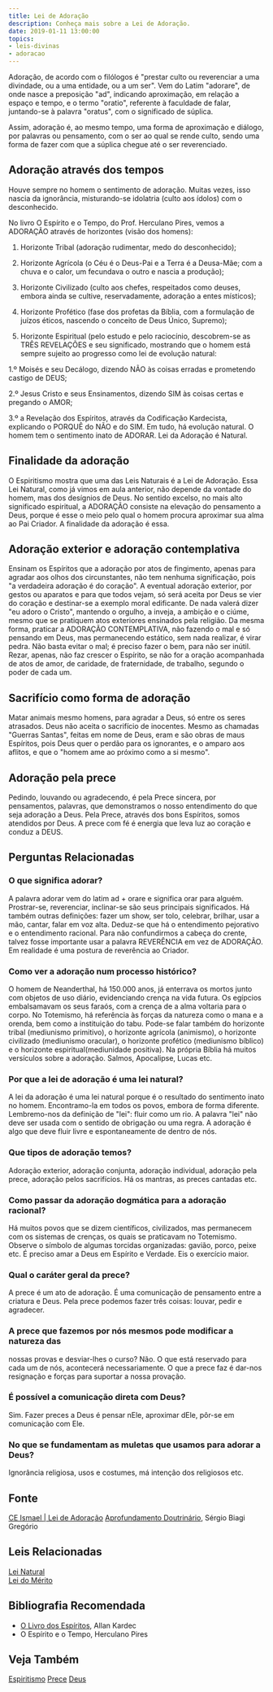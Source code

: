 ```yaml
---
title: Lei de Adoração
description: Conheça mais sobre a Lei de Adoração.
date: 2019-01-11 13:00:00
topics: 
- leis-divinas
- adoracao
---
```


Adoração, de acordo com o filólogos é "prestar culto ou reverenciar a uma
divindade, ou a uma entidade, ou a um ser". Vem do Latim "adorare", de onde
nasce a preposição "ad", indicando aproximação, em relação a espaço e tempo, e o
termo "oratio", referente à faculdade de falar, juntando-se à palavra "oratus",
com o significado de súplica. 

Assim, adoração é, ao mesmo tempo, uma forma de aproximação e diálogo, por
palavras ou pensamento, com o ser ao qual se rende culto, sendo uma forma de
fazer com que a súplica chegue até o ser reverenciado.

## Adoração através dos tempos
Houve sempre no homem o sentimento de adoração. Muitas vezes, isso nascia da
ignorância, misturando-se idolatria (culto aos ídolos) com o desconhecido. 

No livro O Espírito e o Tempo, do Prof. Herculano Pires, vemos a ADORAÇÃO
através de horizontes (visão dos homens): 

1) Horizonte Tribal (adoração rudimentar, medo do desconhecido); 

2) Horizonte Agrícola (o Céu é o Deus-Pai e a Terra é a Deusa-Mãe; com a chuva e
o calor, um fecundava o outro e nascia a produção); 

3) Horizonte Civilizado
(culto aos chefes, respeitados como deuses, embora ainda se cultive,
reservadamente, adoração a entes místicos); 

4) Horizonte Profético (fase dos profetas da Bíblia, com a formulação de juízos
éticos, nascendo o conceito de Deus Único, Supremo); 

5) Horizonte Espiritual (pelo estudo e pelo raciocínio, descobrem-se as TRÊS
REVELAÇÕES e seu significado, mostrando que o homem está sempre sujeito ao
progresso como lei de evolução natural: 

1.º Moisés e seu Decálogo, dizendo NÃO às coisas erradas e prometendo castigo de
DEUS; 

2.º Jesus Cristo e seus Ensinamentos, dizendo SIM às coisas certas e
pregando o AMOR; 

3.º a Revelação dos Espíritos, através da Codificação Kardecista, explicando o
PORQUÊ do NÃO e do SIM. Em tudo, há evolução natural. O homem tem o sentimento
inato de ADORAR.  Lei da Adoração é Natural.

## Finalidade da adoração
O Espiritismo mostra que uma das Leis Naturais é a Lei de Adoração. Essa Lei
Natural, como já vimos em aula anterior, não depende da vontade do homem, mas
dos desígnios de Deus. No sentido excelso, no mais alto significado espiritual,
a ADORAÇÃO consiste na elevação do pensamento a Deus, porque é esse o meio pelo
qual o homem procura aproximar sua alma ao Pai Criador. A finalidade da adoração
é essa.

## Adoração exterior e adoração contemplativa
Ensinam os Espíritos que a adoração por atos de fingimento, apenas para agradar
aos olhos dos circunstantes, não tem nenhuma significação, pois "a verdadeira
adoração é do coração". A eventual adoração exterior, por gestos ou aparatos e
para que todos vejam, só será aceita por Deus se vier do coração e destinar-se a
exemplo moral edificante. De nada valerá dizer "eu adoro o Cristo", mantendo o
orgulho, a inveja, a ambição e o ciúme, mesmo que se pratiquem atos exteriores
ensinados pela religião. Da mesma forma, praticar a ADORAÇÃO CONTEMPLATIVA, não
fazendo o mal e só pensando em Deus, mas permanecendo estático, sem nada
realizar, é virar pedra. Não basta evitar o mal; é preciso fazer o bem, para não
ser inútil. Rezar, apenas, não faz crescer o Espírito, se não for a oração
acompanhada de atos de amor, de caridade, de fraternidade, de trabalho, segundo
o poder de cada um.

## Sacrifício como forma de adoração
Matar animais mesmo homens, para agradar a Deus, só entre os seres atrasados.
Deus não aceita o sacrifício de inocentes. Mesmo as chamadas "Guerras Santas",
feitas em nome de Deus, eram e são obras de maus Espíritos, pois Deus quer o
perdão para os ignorantes, e o amparo aos aflitos, e que o "homem ame ao próximo
como a si mesmo".

## Adoração pela prece
Pedindo, louvando ou agradecendo, é pela Prece sincera, por pensamentos,
palavras, que demonstramos o nosso entendimento do que seja adoração a Deus.
Pela Prece, através dos bons Espíritos, somos atendidos por Deus. A prece com fé
é energia que leva luz ao coração e conduz a DEUS.


## Perguntas Relacionadas

### O que significa adorar?
A palavra adorar vem do latim ad + orare e significa orar para alguém.
Prostrar-se, reverenciar, inclinar-se são seus principais significados.
Há também outras definições: fazer um show, ser tolo, celebrar, brilhar,
usar a mão, cantar, falar em voz alta. Deduz-se que há o entendimento
pejorativo e o entendimento racional. Para não confundirmos a cabeça do
crente, talvez fosse importante usar a palavra REVERÊNCIA em vez de
ADORAÇÃO. Em realidade é uma postura de reverência ao Criador.

### Como ver a adoração num processo histórico?
O homem de Neanderthal, há 150.000 anos, já enterrava os mortos junto
com objetos de uso diário, evidenciando crença na vida futura. Os
egípcios embalsamavam os seus faraós, com a crença de a alma voltaria
para o corpo. No Totemismo, há referência às forças da natureza como o
mana e a orenda, bem como a instituição do tabu. Pode-se falar
também do horizonte tribal (mediunismo primitivo), o horizonte
agrícola (animismo), o horizonte civilizado (mediunismo oracular), o
horizonte profético (mediunismo bíblico) e o horizonte
espiritual(mediunidade positiva). Na própria Bíblia há muitos
versículos sobre a adoração. Salmos, Apocalipse, Lucas etc.

### Por que a lei de adoração é uma lei natural?
A lei da adoração é uma lei natural porque é o resultado do sentimento
inato no homem. Encontramo-la em todos os povos, embora de forma
diferente. Lembremo-nos da definição de "lei": fluir como um rio. A
palavra "lei" não deve ser usada com o sentido de obrigação ou uma
regra. A adoração é algo que deve fluir livre e espontaneamente de
dentro de nós.

### Que tipos de adoração temos?
Adoração exterior, adoração conjunta, adoração individual, adoração pela
prece, adoração pelos sacrifícios. Há os mantras, as preces cantadas
etc.

### Como passar da adoração dogmática para a adoração racional?
Há muitos povos que se dizem científicos, civilizados, mas permanecem
com os sistemas de crenças, os quais se praticavam no Totemismo. Observe
o símbolo de algumas torcidas organizadas: gavião, porco, peixe etc. É
preciso amar a Deus em Espírito e Verdade. Eis o exercício maior.

### Qual o caráter geral da prece?
A prece é um ato de adoração. É uma comunicação de pensamento entre a
criatura e Deus. Pela prece podemos fazer três coisas: louvar, pedir e
agradecer.

### A prece que fazemos por nós mesmos pode modificar a natureza das
nossas provas e desviar-lhes o curso?
Não. O que está reservado para cada um de nós, acontecerá
necessariamente. O que a prece faz é dar-nos resignação e forças para
suportar a nossa provação.

### É possível a comunicação direta com Deus?
Sim. Fazer preces a Deus é pensar nEle, aproximar dEle, pôr-se em
comunicação com Ele.

### No que se fundamentam as muletas que usamos para adorar a Deus?
Ignorância religiosa, usos e costumes, má intenção dos religiosos etc.


## Fonte
[CE Ismael | Lei de Adoração](https://www.ceismael.com.br/download/apostila/apost1.htm#LEI%20DE%20ADORA%C3%87%C3%83O)
[Aprofundamento Doutrinário](https://sites.google.com/view/aprofundamentodoutrinario/lei-de-adoração), Sérgio Biagi Gregório

## Leis Relacionadas
[Lei Natural](../natural)  
[Lei do Mérito](../merito)  

## Bibliografia Recomendada
* [O Livro dos Espíritos](/livros/livro-dos-espiritos), Allan Kardec  
* O Espírito e o Tempo, Herculano Pires

## Veja Também
[Espiritismo](/espiritismo)
[Prece](/sobre/prece)
[Deus](/sobre/deus)


